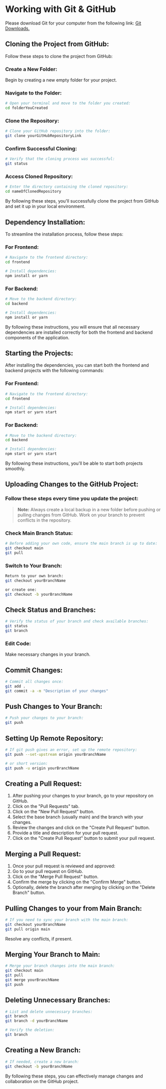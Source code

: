 # Working with Git & GitHub

Please download Git for your computer from the following link:
[Git Downloads.](https://git-scm.com/downloads)

## Cloning the Project from GitHub:

Follow these steps to clone the project from GitHub:

### Create a New Folder:

Begin by creating a new empty folder for your project.

### Navigate to the Folder:

```bash
# Open your terminal and move to the folder you created:
cd folderYouCreated
```  

### Clone the Repository:

```bash
# Clone your GitHub repository into the folder:
git clone yourGitHubRepositoryLink
```

### Confirm Successful Cloning:

```bash
# Verify that the cloning process was successful:
git status
```

### Access Cloned Repository:

```bash
# Enter the directory containing the cloned repository:
cd nameOfClonedRepository
``` 

By following these steps, you'll successfully clone the project from GitHub and set it up in your local environment.

## Dependency Installation:

To streamline the installation process, follow these steps:

### For Frontend:

```bash
# Navigate to the frontend directory:
cd frontend
```

```bash
# Install dependencies:
npm install or yarn
```

### For Backend:

```bash
# Move to the backend directory:
cd backend
```

```bash
# Install dependencies:
npm install or yarn 
```

By following these instructions, you will ensure that all necessary dependencies are installed correctly for both the frontend and backend components of the application.

## Starting the Projects:

After installing the dependencies, you can start both the frontend and backend projects with the following commands:

### For Frontend:

```bash
# Navigate to the frontend directory:
cd frontend
```

```bash
# Install dependencies:
npm start or yarn start
```

### For Backend:

```bash
# Move to the backend directory:
cd backend
```

```bash
# Install dependencies:
npm start or yarn start
```

By following these instructions, you'll be able to start both projects smoothly.

## Uploading Changes to the GitHub Project:

### Follow these steps every time you update the project:

>**Note:** Always create a local backup in a new folder before pushing or pulling changes from GitHub. Work on your branch to prevent conflicts in the repository.

### Check Main Branch Status:

```bash 
# Before adding your own code, ensure the main branch is up to date:
git checkout main
git pull
```

### Switch to Your Branch:

```bash    
Return to your own branch:
git checkout yourBranchName
```

```bash    
or create one:
git checkout -b yourBranchName
```

## Check Status and Branches:

```bash    
# Verify the status of your branch and check available branches:
git status
git branch
```   

### Edit Code:

Make necessary changes in your branch.

## Commit Changes:

```bash    
# Commit all changes once:
git add .
git commit -a -m "Description of your changes"
```    

## Push Changes to Your Branch:

```bash   
# Push your changes to your branch:
git push
```       

## Setting Up Remote Repository:

```bash
# If git push gives an error, set up the remote repository:
git push --set-upstream origin yourBranchName
```

```bash
# or short version:
git push -u origin yourBranchName
``` 

## Creating a Pull Request:

1. After pushing your changes to your branch, go to your repository on GitHub.
2. Click on the "Pull Requests" tab.
3. Click on the "New Pull Request" button.
4. Select the base branch (usually main) and the branch with your changes.
5. Review the changes and click on the "Create Pull Request" button.
6. Provide a title and description for your pull request.
7. Click on the "Create Pull Request" button to submit your pull request.

## Merging a Pull Request:

1. Once your pull request is reviewed and approved:
2. Go to your pull request on GitHub.
3. Click on the "Merge Pull Request" button.
4. Confirm the merge by clicking on the "Confirm Merge" button.
5. Optionally, delete the branch after merging by clicking on the "Delete Branch" button.

## Pulling Changes to your from Main Branch:

```bash
# If you need to sync your branch with the main branch:
git checkout yourBranchName
git pull origin main
``` 

Resolve any conflicts, if present.

## Merging Your Branch to Main:

```bash 
# Merge your branch changes into the main branch:
git checkout main
git pull
git merge yourBranchName
git push
```

## Deleting Unnecessary Branches:

```bash 
# List and delete unnecessary branches:
git branch
git branch -d yourBranchName
```

```bash  
# Verify the deletion:
git branch
``` 

## Creating a New Branch:

```bash 
# If needed, create a new branch:
git checkout -b yourBranchName
``` 

By following these steps, you can effectively manage changes and collaboration on the GitHub project.
